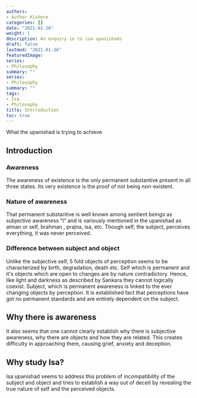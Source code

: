 ```yaml
---
authors:
- Author Kishore
categories: []
date: "2021-01-26"
weight: 1
description: An enquiry in to isa upanishads
draft: false
lastmod: "2021-01-26"
featuredImage: 
series:
- Philosophy
summary: ""
series:
- Philosophy
summary: ""
tags:
- Isa
- Philosophy
title: Intrroduction
toc: true
---
```


What the upanishad is trying to achieve

<!--more-->

## Introduction

### Awareness

The awareness of existence is the only permanent substantive present in all three states. Its very existence is the proof of not being non-existent. 
### Nature of awareness
That permanent substantive is well known among sentient beings as subjective awareness “I” and is variously mentioned in the upanishad as atman or self, brahman , prajna, isa, etc. Though self, the subject, perceives everything, it was never perceived. 
### Difference between subject and object
Unlike the subjective self, 5 fold objects of perception seems to be characterized by birth, degradation, death etc. Self which is permanent and it's objects which are open to changes are by nature contradictory. Hence, like light and darkness as described by Sankara they cannot logically coexist. Subject, which is permanent awareness is linked to the ever changing objects by perception. It is established fact that perceptions have got no permanent standards and are entirely dependent on the subject. 
## Why there is awareness
It also seems that one cannot clearly establish why there is subjective awareness, why there are objects and how they are related. This creates difficulty in approaching them, causing grief, anxiety and deception. 
## Why study Isa?
Isa upanishad seems to address this problem of incompatibility of the subject and object and tries to establish a way out of deceit by revealing the true nature of self and the perceived objects.